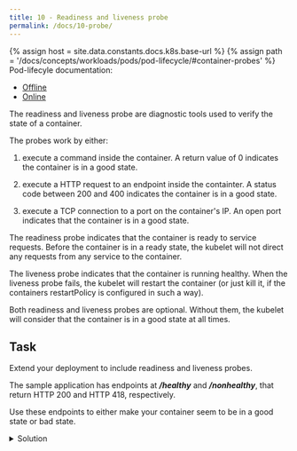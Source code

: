 ```yaml
---
title: 10 - Readiness and liveness probe
permalink: /docs/10-probe/
---
```

{% assign host = site.data.constants.docs.k8s.base-url %}
{% assign path = '/docs/concepts/workloads/pods/pod-lifecycle/#container-probes' %}
Pod-lifecyle documentation:
* [Offline]({{host.offline}}{{path}})
* [Online]({{host.online}}{{path}})

The readiness and liveness probe are diagnostic tools used to verify the state of a container. 

The probes work by either:

1) execute a command inside the container. A return value of 0 indicates the container is in a good state.

2) execute a HTTP request to an endpoint inside the containter. A status code between 200 and 400 indicates the container is in a good state.

3) execute a TCP connection to a port on the container's IP. An open port indicates that the container is in a good state.

The readiness probe indicates that the container is ready to service requests. Before the container is in a ready state, the kubelet will not direct any requests from any service to the container.

The liveness probe indicates that the container is running healthy. When the liveness probe fails, the kubelet will restart the container (or just kill it, if the containers restartPolicy is configured in such a way).

Both readiness and liveness probes are optional. Without them, the kubelet will consider that the container is in a good state at all times.

## Task

Extend your deployment to include readiness and liveness probes. 

The sample application has endpoints at ***/healthy*** and ***/nonhealthy***, that return HTTP 200 and HTTP 418, respectively. 

Use these endpoints to either make your container seem to be in a good state or bad state.

<details>
  <summary>Solution</summary>
  <div markdown="1">

```yaml
apiVersion: apps/v1
kind: Deployment
metadata:
  name: sample-app-deployment
  labels:
    app: sample-app
spec:
  replicas: 1
  selector:
    matchLabels:
      app: sample-app
  template:
    metadata:
      labels:
        app: sample-app
    spec:
      containers:
      - name: sample-app
        image: ubuntu-k8s-1.local:30603/sample-app
        imagePullPolicy: Always
        ports:
        - containerPort: 8080
        livenessProbe:
          httpGet:
            path: /healthy
            port: 8080
        readinessProbe:
          httpGet:
            path: /healthy
            port: 8080
```

To check that liveness and readiness probes are working, execute

`kubectl describe pod [podname]`

and check the output, e.g.

```
Liveness:		http-get http://:http/healthy delay=0s timeout=1s period=10s #success=1 #failure=3
Readiness:		http-get http://:http/healthy delay=0s timeout=1s period=10s #success=1 #failure=3
```

</div>
</details>
